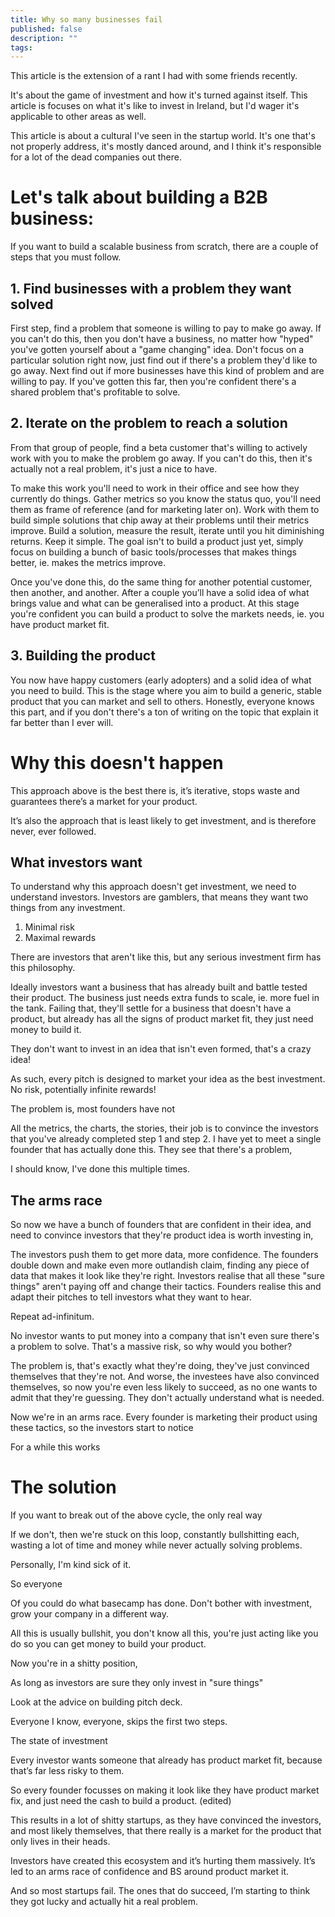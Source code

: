 ```yaml
---
title: Why so many businesses fail
published: false
description: ""
tags: 
---
```


This article is the extension of a rant I had with some friends recently.

It's about the game of investment and how it's turned against itself. This article is focuses on what it's like to invest in Ireland, but I'd wager it's applicable to other areas as well.

This article is about a cultural I've seen in the startup world. It's one that's not properly address, it's mostly danced around, and I think it's responsible for a lot of the dead companies out there.

# Let's talk about building a B2B business:
If you want to build a scalable business from scratch, there are a couple of steps that you must follow. 

## 1. Find businesses with a problem they want solved
First step, find a problem that someone is willing to pay to make go away. If you can't do this, then you don't have a business, no matter how "hyped" you've gotten yourself about a "game changing" idea. Don't focus on a particular solution right now, just find out if there's a problem they'd like to go away. Next find out if more businesses have this kind of problem and are willing to pay. If you've gotten this far, then you're confident there's a shared problem that's profitable to solve.

## 2. Iterate on the problem to reach a solution
From that group of people, find a beta customer that's willing to actively work with you to make the problem go away. If you can't do this, then it's actually not a real problem, it's just a nice to have.

To make this work you'll need to work in their office and see how they currently do things. Gather metrics so you know the status quo, you'll need them as frame of reference (and for marketing later on). Work with them to build simple solutions that chip away at their problems until their metrics improve. Build a solution, measure the result, iterate until you hit diminishing returns. Keep it simple. The goal isn't to build a product just yet, simply focus on building a bunch of basic tools/processes that makes things better, ie. makes the metrics improve.

Once you've done this, do the same thing for another potential customer, then another, and another. After a couple you’ll have a solid idea of what brings value and what can be generalised into a product. At this stage you're confident you can build a product to solve the markets needs, ie. you have product market fit.

## 3. Building the product
You now have happy customers (early adopters) and a solid idea of what you need to build. This is the stage where you aim to build a generic, stable product that you can market and sell to others. Honestly, everyone knows this part, and if you don't there's a ton of writing on the topic that explain it far better than I ever will.

# Why this doesn't happen
This approach above is the best there is, it’s iterative, stops waste and guarantees there’s a market for your product. 

It’s also the approach that is least likely to get investment, and is therefore never, ever followed.

## What investors want
To understand why this approach doesn't get investment, we need to understand investors. 
Investors are gamblers, that means they want two things from any investment.
1. Minimal risk
2. Maximal rewards

There are investors that aren't like this, but any serious investment firm has this philosophy.

Ideally investors want a business that has already built and battle tested their product. The business just needs extra funds to scale, ie. more fuel in the tank. Failing that, they'll settle for a business that doesn't have a product, but already has all the signs of product market fit, they just need money to build it.

They don't want to invest in an idea that isn't even formed, that's a crazy idea!

As such, every pitch is designed to market your idea as the best investment. No risk, potentially infinite rewards! 

The problem is, most founders have not

All the metrics, the charts, the stories, their job is to convince the investors that you've already completed step 1 and step 2. I have yet to meet a single founder that has actually done this. They see that there's a problem,

I should know, I've done this multiple times.

## The arms race
So now we have a bunch of founders that are confident in their idea, and need to convince investors that they're product idea is worth investing in, 

The investors push them to get more data, more confidence. The founders double down and make even more outlandish claim, finding any piece of data that makes it look like they're right. Investors realise that all these "sure things" aren't paying off and change their tactics. Founders realise this and adapt their pitches to tell investors what they want to hear. 

Repeat ad-infinitum.

No investor wants to put money into a company that isn't even sure there's a problem to solve. That's a massive risk, so why would you bother?

The problem is, that's exactly what they're doing, they've just convinced themselves that they're not. And worse, the investees have also convinced themselves, so now you're even less likely to succeed, as no one wants to admit that they're guessing. They don't actually understand what is needed.

Now we're in an arms race. Every founder is marketing their product using these tactics, so the investors start to notice 

For a while this works

# The solution
If you want to break out of the above cycle, the only real way 

If we don't, then we're stuck on this loop, constantly bullshitting each, wasting a lot of time and money while never actually solving problems.

Personally, I'm kind sick of it.

So everyone 

Of you could do what basecamp has done. Don't bother with investment, grow your company in a different way.


All this is usually bullshit, you don't know all this, you're just acting like you do so you can get money to build your product.

Now you're in a shitty position, 

As long as investors are sure they only invest in "sure things"




Look at the advice on building pitch deck.

Everyone I know, everyone, skips the first two steps. 

The state of investment
 





Every investor wants someone that already has product market fit, because that’s far less risky to them.

So every founder focusses on making it look like they have product market fix, and just need the cash to build a product. (edited)

This results in a lot of shitty startups, as they have convinced the investors, and most likely themselves, that there really is a market for the product that only lives in their heads.

Investors have created this ecosystem and it’s hurting them massively. It’s led to an arms race of confidence and BS around product market it.

And so most startups fail. The ones that do succeed, I’m starting to think they got lucky and actually hit a real problem.